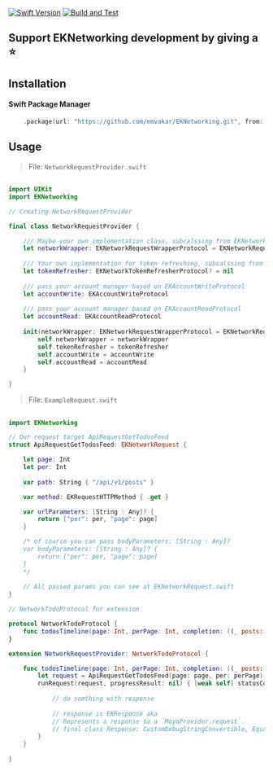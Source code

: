 [![Swift Version](https://img.shields.io/badge/Swift-5.5-green.svg)](https://swift.org)  [![Build and Test](https://github.com/emvakar/EKNetworking/actions/workflows/tagging.yml/badge.svg?branch=master)](https://github.com/emvakar/EKNetworking/actions/workflows/tagging.yml)

## Support EKNetworking development by giving a ⭐️

## Installation

#### Swift Package Manager

```swift
    .package(url: "https://github.com/emvakar/EKNetworking.git", from: "1.2.3")
```

## Usage

> File: `NetworkRequestProvider.swift`

##

```swift
import UIKit
import EKNetworking

// Creating NetworkRequestProvider

final class NetworkRequestProvider {

    /// Maybe your own implementation class, subcalssing from EKNetworkRequestWrapperProtocol or use default impl EKNetworkRequestWrapper()
    let networkWrapper: EKNetworkRequestWrapperProtocol = EKNetworkRequestWrapper()
    
    /// Your own implementation for token refreshing, subcalssing from EKNetworkTokenRefresherProtocol
    let tokenRefresher: EKNetworkTokenRefresherProtocol? = nil
    
    /// pass your account manager based on EKAccountWriteProtocol
    let accountWrite: EKAccountWriteProtocol
    
    /// pass your account manager based on EKAccountReadProtocol
    let accountRead: EKAccountReadProtocol
    
    init(networkWrapper: EKNetworkRequestWrapperProtocol = EKNetworkRequestWrapper(logging: logger), tokenRefresher: NetworkTokenRefresherProtocol? = nil, accountWrite: AccountWriteProtocol, accountRead: AccountReadProtocol) {
        self.networkWrapper = networkWrapper
        self.tokenRefresher = tokenRefresher
        self.accountWrite = accountWrite
        self.accountRead = accountRead
    }

}

```



> File: `ExampleRequest.swift`

##

```swift
import EKNetworking

// Our request target ApiRequestGetTodosFeed
struct ApiRequestGetTodosFeed: EKNetworkRequest {

    let page: Int
    let per: Int
    
    var path: String { "/api/v1/posts" }

    var method: EKRequestHTTPMethod { .get }

    var urlParameters: [String : Any]? {
        return ["per": per, "page": page]
    }

    /* of course you can pass bodyParameters: [String : Any]?
    var bodyParameters: [String : Any]? {
        return ["per": per, "page": page]
    }
    */
    
    // All passed params you can see at EKNetworkRequest.swift
}

// NetworkTodoProtocol for extension

protocol NetworkTodoProtocol {
    func todosTimeline(page: Int, perPage: Int, completion: ((_ posts: [TodoModel]?, _ error: EKNetworkError?) -> Void)?)
}

extension NetworkRequestProvider: NetworkTodoProtocol {

    func todosTimeline(page: Int, perPage: Int, completion: ((_ posts: [TodoModel]?, _ error: EKNetworkError?) -> Void)?) {
        let request = ApiRequestGetTodosFeed(page: page, per: perPage)
        runRequest(request, progressResult: nil) { [weak self] statusCode, response, error in
        
            // do somthing with response
        
            // response is EKResponse aka 
            // Represents a response to a `MoyaProvider.request`.
            // final class Response: CustomDebugStringConvertible, Equatable
        }
    }
    
}
```












